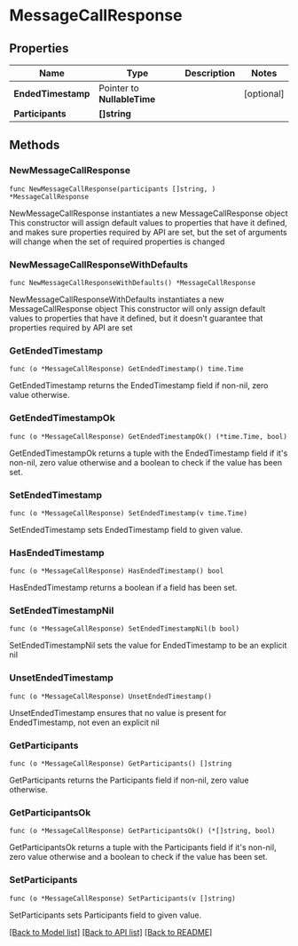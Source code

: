 # MessageCallResponse

## Properties

Name | Type | Description | Notes
------------ | ------------- | ------------- | -------------
**EndedTimestamp** | Pointer to **NullableTime** |  | [optional] 
**Participants** | **[]string** |  | 

## Methods

### NewMessageCallResponse

`func NewMessageCallResponse(participants []string, ) *MessageCallResponse`

NewMessageCallResponse instantiates a new MessageCallResponse object
This constructor will assign default values to properties that have it defined,
and makes sure properties required by API are set, but the set of arguments
will change when the set of required properties is changed

### NewMessageCallResponseWithDefaults

`func NewMessageCallResponseWithDefaults() *MessageCallResponse`

NewMessageCallResponseWithDefaults instantiates a new MessageCallResponse object
This constructor will only assign default values to properties that have it defined,
but it doesn't guarantee that properties required by API are set

### GetEndedTimestamp

`func (o *MessageCallResponse) GetEndedTimestamp() time.Time`

GetEndedTimestamp returns the EndedTimestamp field if non-nil, zero value otherwise.

### GetEndedTimestampOk

`func (o *MessageCallResponse) GetEndedTimestampOk() (*time.Time, bool)`

GetEndedTimestampOk returns a tuple with the EndedTimestamp field if it's non-nil, zero value otherwise
and a boolean to check if the value has been set.

### SetEndedTimestamp

`func (o *MessageCallResponse) SetEndedTimestamp(v time.Time)`

SetEndedTimestamp sets EndedTimestamp field to given value.

### HasEndedTimestamp

`func (o *MessageCallResponse) HasEndedTimestamp() bool`

HasEndedTimestamp returns a boolean if a field has been set.

### SetEndedTimestampNil

`func (o *MessageCallResponse) SetEndedTimestampNil(b bool)`

 SetEndedTimestampNil sets the value for EndedTimestamp to be an explicit nil

### UnsetEndedTimestamp
`func (o *MessageCallResponse) UnsetEndedTimestamp()`

UnsetEndedTimestamp ensures that no value is present for EndedTimestamp, not even an explicit nil
### GetParticipants

`func (o *MessageCallResponse) GetParticipants() []string`

GetParticipants returns the Participants field if non-nil, zero value otherwise.

### GetParticipantsOk

`func (o *MessageCallResponse) GetParticipantsOk() (*[]string, bool)`

GetParticipantsOk returns a tuple with the Participants field if it's non-nil, zero value otherwise
and a boolean to check if the value has been set.

### SetParticipants

`func (o *MessageCallResponse) SetParticipants(v []string)`

SetParticipants sets Participants field to given value.



[[Back to Model list]](../README.md#documentation-for-models) [[Back to API list]](../README.md#documentation-for-api-endpoints) [[Back to README]](../README.md)



